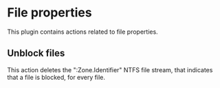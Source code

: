 # File properties

This plugin contains actions related to file properties.

## Unblock files

This action deletes the ":Zone.Identifier" NTFS file stream, that indicates that a file is blocked, for every file.
